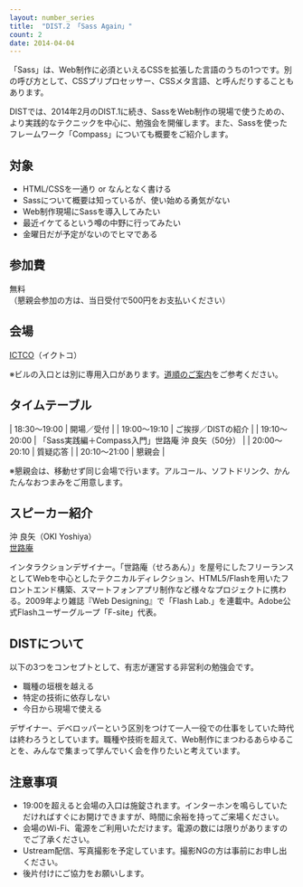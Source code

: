 ```yaml
---
layout: number_series
title:  "DIST.2 「Sass Again」"
count: 2
date: 2014-04-04
---
```


「Sass」は、Web制作に必須といえるCSSを拡張した言語のうちの1つです。別の呼び方として、CSSプリプロセッサー、CSSメタ言語、と呼んだりすることもあります。

DISTでは、2014年2月のDIST.1に続き、SassをWeb制作の現場で使うための、より実践的なテクニックを中心に、勉強会を開催します。また、Sassを使ったフレームワーク「Compass」についても概要をご紹介します。

## 対象

- HTML/CSSを一通り or なんとなく書ける
- Sassについて概要は知っているが、使い始める勇気がない
- Web制作現場にSassを導入してみたい
- 最近イケてるという噂の中野に行ってみたい
- 金曜日だが予定がないのでヒマである

## 参加費

無料  
（懇親会参加の方は、当日受付で500円をお支払いください）

## 会場

[ICTCO](http://ictco.jp/)（イクトコ）

※ビルの入口とは別に専用入口があります。[道順のご案内](http://ceroan.jp/ictco/map.jpg)をご参考ください。

## タイムテーブル

| 18:30～19:00 | 開場／受付 |
| 19:00～19:10 | ご挨拶／DISTの紹介 |
| 19:10～20:00 | 「Sass実践編＋Compass入門」世路庵 沖 良矢（50分） |
| 20:00～20:10 | 質疑応答 |
| 20:10～21:00 | 懇親会 |

※懇親会は、移動せず同じ会場で行います。アルコール、ソフトドリンク、かんたんなおつまみをご用意します。

## スピーカー紹介

沖 良矢（OKI Yoshiya）  
[世路庵](http://ceroan.jp/)

インタラクションデザイナー。「世路庵（せろあん）」を屋号にしたフリーランスとしてWebを中心としたテクニカルディレクション、HTML5/Flashを用いたフロントエンド構築、スマートフォンアプリ制作など様々なプロジェクトに携わる。2009年より雑誌『Web Designing』で「Flash Lab.」を連載中。Adobe公式Flashユーザーグループ「F-site」代表。

## DISTについて

以下の3つをコンセプトとして、有志が運営する非営利の勉強会です。

- 職種の垣根を越える
- 特定の技術に依存しない
- 今日から現場で使える

デザイナー、デベロッパーという区別をつけて一人一役での仕事をしていた時代は終わろうとしています。職種や技術を超えて、Web制作にまつわるあらゆることを、みんなで集まって学んでいく会を作りたいと考えています。

## 注意事項

- 19:00を超えると会場の入口は施錠されます。インターホンを鳴らしていただければすぐにお開けできますが、時間に余裕を持ってご来場ください。
- 会場のWi-Fi、電源をご利用いただけます。電源の数には限りがありますのでご了承ください。
- Ustream配信、写真撮影を予定しています。撮影NGの方は事前にお申し出ください。
- 後片付けにご協力をお願いします。
